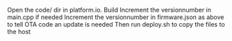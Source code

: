 Open the code/ dir in platform.io.
Build
Increment the versionnumber in main.cpp if needed
Increment the versionnumber in firmware.json as above to tell OTA code an update is needed
Then run deploy.sh to copy the files to the host
